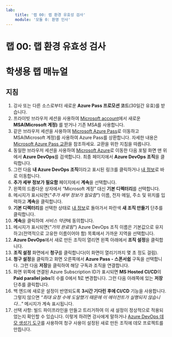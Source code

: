 ```yaml
---
lab:
    title: '랩 00: 랩 환경 유효성 검사'
    module: '모듈 0: 환영 인사'
---
```


# 랩 00: 랩 환경 유효성 검사
# 학생용 랩 매뉴얼

## 지침

1. 강사 또는 다른 소스로부터 새로운 **Azure Pass 프로모션 코드**(30일간 유효)를 받습니다.
2. 프라이빗 브라우저 세션을 사용하여 [Microsoft account](https://account.microsoft.com)에서 새로운 **MSA(Microsoft 계정)** 를 받거나 기존 MSA를 사용합니다.
3. 같은 브라우저 세션을 사용하여 [Microsoft Azure Pass](https://www.microsoftazurepass.com)로 이동하고 MSA(Microsoft 계정)를 사용하여 Azure Pass를 상환합니다. 자세한 내용은 [Microsoft Azure Pass 교환](https://www.microsoftazurepass.com/Home/HowTo?Length=5)을 참조하세요. 교환을 위한 지침을 따릅니다. 
4. 동일한 브라우저 세션을 사용하여 [Microsoft Azure](https://portal.azure.com)로 이동한 다음 포털 화면 맨 위에서 **Azure DevOps**를 검색합니다. 최종 페이지에서 **Azure DevOps 조직**을 클릭합니다. 
5. 그런 다음 **내 Azure DevOps 조직**이라고 표시된 링크를 클릭하거나 [내 정보](https://aex.dev.azure.com)로 바로 이동합니다.
6. **추가 세부 정보가 필요함** 페이지에서 **계속**을 선택합니다.
7. 왼쪽의 드롭다운 상자에서 “Microsoft 계정” 대신 **기본 디렉터리**를 선택합니다.
8. 메시지가 표시되면(*"추가 세부 정보가 필요함"*) 이름, 전자 메일, 주소 및 위치를 입력하고 **계속**을 클릭합니다.
9. **기본 디렉터리**를 선택한 상태로 [내 정보](https://aex.dev.azure.com)로 돌아가서 파란색 **새 조직 만들기** 단추를 클릭합니다.
10. **계속**을 클릭하여 *서비스 약관*에 동의합니다.
11. 메시지가 표시되면(*"거의 완료됨"*) Azure DevOps 조직 이름은 기본값으로 유지하고(전역적으로 고유한 이름이어야 함) 목록에서 가까운 지역을 선택합니다.
12. **Azure DevOps**에서 새로 만든 조직이 열리면 왼쪽 아래에서 **조직 설정**을 클릭합니다.
13. **조직 설정** 화면에서 **청구**를 클릭합니다(이 화면이 열리기까지 몇 초 정도 걸림).
14. **청구 설정**을 클릭하고 화면 오른쪽에서 **Azure Pass - 스폰서쉽** 구독을 선택합니다. 그런 다음 **저장**을 클릭하여 해당 구독과 조직을 연결합니다.
15. 화면 위쪽에 연결된 Azure Subscription ID가 표시되면 **MS Hosted CI/CD**의 **Paid parallel jobs**의 수를 0에서 **1**로 변경합니다. 그런 다음 아래쪽에 있는 **저장** 단추를 클릭합니다. 
16. 백 엔드에 새로운 설정이 반영되도록 **3시간 기다린 후에 CI/CD** 기능을 사용합니다. 그렇지 않으면 *“최대 요청 수에 도달했기 때문에 이 에이전트가 실행되지 않습니다..."* 메시지가 계속 표시됩니다.
17. 선택 사항: 빌드 파이프라인을 만들고 트리거하여 이 새 설정이 정상적으로 적용되었는지 확인할 수 있습니다. 이렇게 하려면 강사에게 말하거나 [Azure DevOps 데모 생성기 도구](https://azuredevopsdemogenerator.azurewebsites.net)를 사용하여 청구 사용이 설정된 새로 만든 조직에 데모 프로젝트를 만듭니다.
